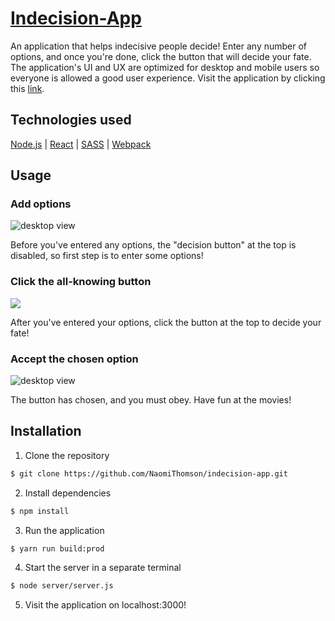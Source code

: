 # [Indecision-App](https://indecision-naomi.herokuapp.com/)
An application that helps indecisive people decide! Enter any number of options, and once you're done, click the button that will decide your fate. The application's UI and UX are optimized for desktop and mobile users so everyone is allowed a good user experience. Visit the application by clicking this [link](https://indecision-naomi.herokuapp.com/).


## Technologies used
[Node.js](https://nodejs.org/en/) |
[React](https://facebook.github.io/react/) |
[SASS](http://sass-lang.com/) |
[Webpack](https://webpack.js.org/) 



## Usage

### Add options

![desktop view](https://i.imgur.com/7KJDC9h.png?1)

Before you've entered any options, the "decision button" at the top is disabled, so first step is to enter some options!


### Click the all-knowing button

![](https://i.imgur.com/XQ2Ecg2.png?1)

After you've entered your options, click the button at the top to decide your fate! 


### Accept the chosen option

![desktop view](https://i.imgur.com/jiGddlX.png?1)

The button has chosen, and you must obey. Have fun at the movies!



## Installation

1. Clone the repository

```bash
$ git clone https://github.com/NaomiThomson/indecision-app.git
```

2. Install dependencies

```bash
$ npm install
```

3. Run the application

```bash
$ yarn run build:prod
```

4. Start the server in a separate terminal

```bash
$ node server/server.js
```

5. Visit the application on localhost:3000!





